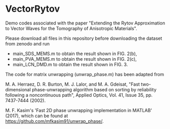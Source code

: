 # VectorRytov

Demo codes associated with the paper "Extending the Rytov Approximation to Vector Waves for the Tomography of Anisotropic Materials". 

Please download all files in this repository before downloading the dataset from zenodo
and run
- main_SDS_MEMS.m to obtain the result shown in FIG. 2(b),
- main_PVA_MEMS.m to obtain the result shown in FIG. 2(c),
- main_LCN_DMD.m to obtain the result shown in FIG. 3.

The code for matrix unwrapping (unwrap_phase.m) has been adapted from 

M. A. Herraez, D. R. Burton, M. J. Lalor, and M. A. Gdeisat, 
"Fast two-dimensional phase-unwrapping algorithm based on sorting by reliability following a noncontinuous path", 
Applied Optics, Vol. 41, Issue 35, pp. 7437-7444 (2002). 

M. F. Kasim's 'Fast 2D phase unwrapping implementation in MATLAB' (2017), which can be found at https://github.com/mfkasim91/unwrap_phase/.
